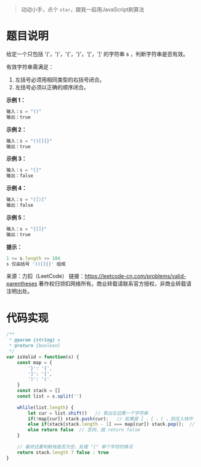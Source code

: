 >动动小手，点个 `star`，跟我一起用JavaScript刷算法

# 题目说明
给定一个只包括 '('，')'，'{'，'}'，'['，']' 的字符串 s ，判断字符串是否有效。

有效字符串需满足：

1. 左括号必须用相同类型的右括号闭合。
2. 左括号必须以正确的顺序闭合。

**示例 1：**

```js
输入：s = "()"
输出：true
```



**示例 2：**

```js
输入：s = "()[]{}"
输出：true
```



**示例 3：**

```js
输入：s = "(]"
输出：false
```



**示例 4：**

```js
输入：s = "([)]"
输出：false
```



**示例 5：**

```js
输入：s = "{[]}"
输出：true
```





**提示：**

```js
1 <= s.length <= 104
s 仅由括号 '()[]{}' 组成
```



来源：力扣（LeetCode）
链接：https://leetcode-cn.com/problems/valid-parentheses
著作权归领扣网络所有。商业转载请联系官方授权，非商业转载请注明出处。


# 代码实现

```js
/**
 * @param {string} s
 * @return {boolean}
 */
var isValid = function(s) {
    const map = {
        '}': '{',
        ']': '[',
        ')': '('
    }
    const stack = []
	const list = s.split('')
    
    whlile(list.length) {
        let cur = list.shift()   // 取出左边第一个字符串
        if(!map[cur]) stack.push(cur);   // 如果是 [ 、{ 、( ，则压入栈中
        else if(stack[stack.length - 1] === map[cur]) stack.pop();  // 若是]、}、)，则判断栈顶的字符串是否与cur相匹配，若匹配，则将栈顶元素出栈即可
        else return false  // 否则，就 return false
    }
    
    // 最终还要判断栈是否为空，处理 "[" 单个字符的情况
    return stack.length ? false : true
}
```

